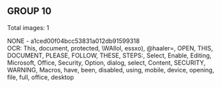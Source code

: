 ## GROUP 10
Total images: 1  

NONE - a1ced00f04bcc53831a012db91599318  
OCR: This, document, protected, \WAllol, essxo), @haaler=, OPEN, THIS, DOCUMENT, PLEASE, FOLLOW, THESE, STEPS:, Select, Enable, Editing, Microsoft, Office, Security, Option, dialog, select, Content, SECURITY, WARNING, Macros, have, been, disabled, using, mobile, device, opening, file, full, office, desktop  

